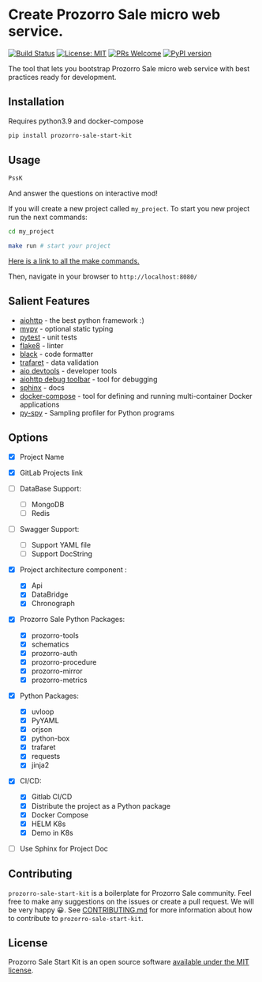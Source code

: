 # Create Prozorro Sale micro web service.

[![Build Status](https://travis-ci.com/Kuzmenko-Pavel/Prozorro-Sale-Start-Kit.svg?token=WYhRxCsuZNzpzJZVz7ms&branch=main)](https://travis-ci.com/Kuzmenko-Pavel/Prozorro-Sale-Start-Kit)
[![License: MIT](https://img.shields.io/badge/License-MIT-green.svg)](https://opensource.org/licenses/MIT)
[![PRs Welcome](https://img.shields.io/badge/PRs-welcome-green.svg)](https://github.com/Kuzmenko-Pavel/Prozorro-Sale-Start-Kit/issues?q=is%3Aissue+is%3Aopen+label%3A%22good+first+issue%22)
[![PyPI version](https://badge.fury.io/py/prozorro-sale-start-kit.svg)](https://badge.fury.io/py/prozorro-sale-start-kit)

The tool that lets you bootstrap Prozorro Sale micro web service with best practices ready for development.

## Installation

Requires python3.9 and docker-compose

```bash
pip install prozorro-sale-start-kit
```

## Usage

```bash
PssK 
```

And answer the questions on interactive mod!


If you will create a new project called `my_project`. To start you new project run the next commands:

```bash
cd my_project

make run # start your project
```

[Here is a link to all the make commands.](https://github.com/Kuzmenko-Pavel/Prozorro-Sale-Start-Kit/wiki/Make-commands)

Then, navigate in your browser to `http://localhost:8080/`

## Salient Features

- [aiohttp](https://aiohttp.readthedocs.io/en/stable/) - the best python framework :)
- [mypy](https://mypy.readthedocs.io/en/latest/) - optional static typing
- [pytest](https://pytest.readthedocs.io/en/latest/) - unit tests
- [flake8](https://flake8.readthedocs.io/en/latest/) - linter
- [black](https://black.readthedocs.io/en/latest/) - code formatter
- [trafaret](https://trafaret.readthedocs.io/en/latest/) - data validation
- [aio devtools](https://github.com/aio-libs/aiohttp-devtools) - developer tools
- [aiohttp debug toolbar](https://github.com/aio-libs/aiohttp-debugtoolbar) - tool for debugging
- [sphinx](http://www.sphinx-doc.org/en/master/) - docs
- [docker-compose](https://docs.docker.com/compose/) - tool for defining and running multi-container Docker applications
- [py-spy](https://github.com/benfred/py-spy) - Sampling profiler for Python programs

## Options

- [x] Project Name
  
- [x] GitLab Projects link
  
- [ ] DataBase Support:
    - [ ] MongoDB
    - [ ] Redis
  
- [ ] Swagger Support:
    - [ ] Support YAML file
    - [ ] Support DocString
  
- [x] Project architecture component :
    - [x] Api
    - [x] DataBridge
    - [x] Chronograph

- [x] Prozorro Sale Python Packages:
    - [x] prozorro-tools
    - [x] schematics
    - [x] prozorro-auth
    - [x] prozorro-procedure
    - [x] prozorro-mirror
    - [x] prozorro-metrics

- [x] Python Packages:
    - [x] uvloop
    - [x] PyYAML
    - [x] orjson
    - [x] python-box
    - [x] trafaret
    - [x] requests
    - [x] jinja2
  
- [x] CI/CD:
    - [x] Gitlab CI/CD
    - [x] Distribute the project as a Python package
    - [x] Docker Compose
    - [x] HELM K8s
    - [x] Demo in K8s
  
- [ ] Use Sphinx for Project Doc
  
## Contributing

`prozorro-sale-start-kit` is a boilerplate for Prozorro Sale community. Feel free to make any
suggestions on the issues or create a pull request. We will be very happy 😀.
See [CONTRIBUTING.md](CONTRIBUTING.md) for
more information about how to contribute to `prozorro-sale-start-kit`.

## License

Prozorro Sale Start Kit is an open source
software [available under the MIT
license](LICENSE).
